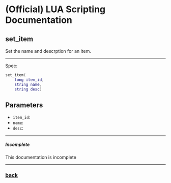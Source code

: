 
# (Official) LUA Scripting Documentation

## set_item

Set the name and descrption for an item.

___

Spec:

```lua
set_item(
	long item_id,
	string name,
	string desc)
```

## Parameters

- `item_id`: 
- `name`: 
- `desc`: 

___

##### Incomplete

This documentation is incomplete

___

### [back](../other)
